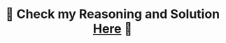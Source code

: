 ## <h1 align="center">👀 Check my Reasoning and Solution <a href="https://github.com/C-Mierez/ExactlyFinance-ETHPool-Challenge/blob/main/SOLUTION.md">Here</a> 👀</h1>
<br/><br/><br/>
